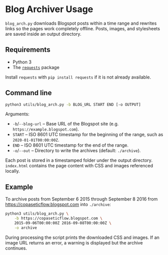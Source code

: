 # Blog Archiver Usage

`blog_arch.py` downloads Blogspot posts within a time range and rewrites
links so the pages work completely offline. Posts, images, and stylesheets
are saved inside an output directory.

## Requirements

- Python 3
- The [`requests`](https://pypi.org/project/requests/) package

Install `requests` with `pip install requests` if it is not already available.

## Command line

```bash
python3 utils/blog_arch.py -b BLOG_URL START END [-o OUTPUT]
```

Arguments:

- `-b`/`--blog-url` – Base URL of the Blogspot site (e.g.
  `https://example.blogspot.com`).
- `START` – ISO 8601 UTC timestamp for the beginning of the range, such as
  `2020-01-01T00:00:00Z`.
- `END` – ISO 8601 UTC timestamp for the end of the range.
- `-o`/`--out` – Directory to write the archives (default: `./archive`).

Each post is stored in a timestamped folder under the output directory.
`index.html` contains the page content with CSS and images referenced locally.

## Example

To archive posts from September 6 2015 through September 8 2016 from
<https://copaseticflow.blogspot.com> into `./archive`:

```bash
python3 utils/blog_arch.py \
    -b https://copaseticflow.blogspot.com \
    2015-09-06T00:00:00Z 2016-09-08T00:00:00Z \
    -o archive
```

During processing the script prints the downloaded CSS and images. If an
image URL returns an error, a warning is displayed but the archive continues.

